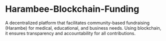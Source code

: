 # Harambee-Blockchain-Funding
A decentralized platform that facilitates community-based fundraising (Harambe) for medical, educational, and business needs. Using blockchain, it ensures transparency and accountability for all contributions.
